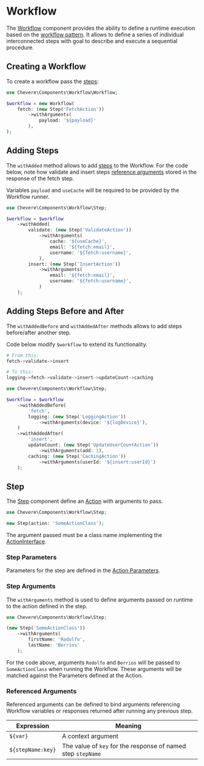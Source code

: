 # Workflow

The [Workflow](../reference/Chevere/Components/Workflow/Workflow.md) component provides the ability to define a runtime execution based on the [workflow pattern](https://en.wikipedia.org/wiki/Workflow_pattern). It allows to define a series of individual interconnected steps with goal to describe and execute a sequential procedure.

## Creating a Workflow

To create a workflow pass the [steps](#step):

```php
use Chevere\Components\Workflow\Workflow;

$workflow = new Workflow(
    fetch: (new Step('FetchAction'))
        ->withArguments(
            payload: '${payload}'
        ),
);
```

## Adding Steps

The `withAdded` method allows to add [steps](#step) to the Workflow. For the code below, note how validate and insert steps [reference arguments](#referenced-arguments) stored in the response of the fetch step.

Variables `payload` and `useCache` will be required to be provided by the Workflow runner.

```php
use Chevere\Components\Workflow\Step;

$workflow = $workflow
    ->withAdded(
        validate: (new Step('ValidateAction'))
            ->withArguments(
                cache: '${useCache}',
                email: '${fetch:email}',
                username: '${fetch:username}',
            ),
        insert: (new Step('InsertAction'))
            ->withArguments(
                email: '${fetch:email}',
                username: '${fetch:username}',
            )
    );
```

## Adding Steps Before and After

The `withAddedBefore` and `withAddedAfter` methods allows to add steps before/after another step.

Code below modify `$workflow` to extend its functionality.

```sh
# From this:
fetch->validate->insert

# To this:
logging->fetch->validate->insert->updateCount->caching
```

```php
use Chevere\Components\Workflow\Step;

$workflow = $workflow
    ->withAddedBefore(
        'fetch',
        logging: (new Step('LoggingAction'))
            ->withArguments(device: '${logDevice}'),
    )
    ->withAddedAfter(
        'insert',
        updateCount: (new Step('UpdateUserCountAction'))
            ->withArguments(add: 1),
        caching: (new Step('CachingAction'))
            ->withArguments(userId: '${insert:userId}')
    );
```

## Step

The [Step](../reference/Chevere/Components/Workflow/Step.md) component define an [Action](Action.md) with arguments to pass.

```php
use Chevere\Components\Workflow\Step;

new Step(action: 'SomeActionClass');
```

The argument passed must be a class name implementing the [ActionInterface](../reference/Chevere/Interfaces/Action/ActionInterface.md).

### Step Parameters

Parameters for the step are defined in the [Action Parameters](Action.md#parameters).

### Step Arguments

The `withArguments` method is used to define arguments passed on runtime to the action defined in the step.

```php
use Chevere\Components\Workflow\Step;

(new Step('SomeActionClass'))
    ->withArguments(
        firstName: 'Rodolfo',
        lastName: 'Berrios'
    );
```

For the code above, arguments `Rodolfo` and `Berrios` will be passed to `SomeActionClass` when running the Workflow. These arguments will be matched against the Parameters defined at the Action.

### Referenced Arguments

Referenced arguments can be defined to bind arguments referencing Workflow variables or responses returned after running any previous step.

| Expression        | Meaning                                                      |
| ----------------- | ------------------------------------------------------------ |
| `${var}`          | A context argument                                           |
| `${stepName:key}` | The value of `key` for the response of named step `stepName` |
